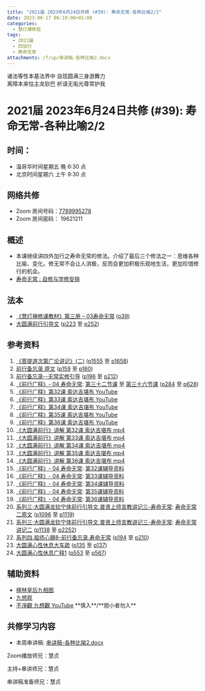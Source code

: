 ```yaml
---
title: "2021届 2023年6月24日共修 (#39): 寿命无常-各种比喻2/2"
date: 2023-06-17 06:19:00+01:00
categories:
  - 慧灯禅修班
tags:
  - 2021届
  - 四加行
  - 寿命无常
attachments: /f/up/串讲稿-各种比喻2.docx
---
```

<!--StartFragment-->

诸法等性本基法界中 自现圆满三身游舞力\
离障本来怙主龙钦巴 祈请无垢光尊常护我

# 2021届 2023年6月24日共修 (#39): 寿命无常-各种比喻2/2

<!--EndFragment-->

## 时间：

* 温哥华时间星期五 晚 6:30 点
* 北京时间星期六 上午 9:30 点

## 网络共修

* Zoom 房间号码：[7789995278](https://us02web.zoom.us/j/7789995278?pwd=VjZmbWJFY2k2K0E5RVB2cTNIQmhqUT09)
* Zoom 房间密码： 19621211

## 概述

* 本课继续讲四外加行之寿命无常的修法。介绍了最后三个修法之一：思维各种比喻、变化。修无常不会让人消极，反而会更加积极乐观地生活，更加珍惜修行的机会。
* [寿命无常 : 自修与学修安排](https://fohuifayu.com/index.php/huideng-jiangtang/chanxiuke/zen-03/8653-zen03-smwc?title=)

## 法本

* [《慧灯禅修课教材》第三册 – 03寿命无常](https://huidengchanxiu.net/books/b3/3-03) ([p39](https://huidengchanxiu.net/books/b3/3-03/#p39))
* [大圆满前行引导文](https://huidengchanxiu.net/books/dymqx) ([p223](https://huidengchanxiu.net/books/dymqx#p223) 至 [p252](https://huidengchanxiu.net/books/dymqx#p252))

## 参考资料

1. [《菩提道次第广论讲记》(二)](https://huidengchanxiu.net/refs/ptdcdgl/2) ([p1555](https://huidengchanxiu.net/refs/ptdcdgl/2/#p1555) 至 [p1658](https://huidengchanxiu.net/refs/ptdcdgl/2#p1658))
2. [前行备忘录 原文](https://huidengchanxiu.net/refs/qxbwl/) ([p159](https://huidengchanxiu.net/refs/qxbwl/#p159) 至 [p160](https://huidengchanxiu.net/refs/qxbwl/#p160))
3. [前行备忘录--无常实修引导](https://huidengchanxiu.net/refs/qxbwl/qxxl4-02wc)  ([p196](https://huidengchanxiu.net/refs/qxbwl/qxxl4-02wc#p196) 至 [p212](https://huidengchanxiu.net/refs/qxbwl/qxxl4-02wc#p212))
4. [《前行广释》- 04 寿命无常](https://huidengchanxiu.net/refs/qxgs/qxgs-04wc): [第三十二节课](https://huidengchanxiu.net/refs/qxgs/qxgs-04wc/#%E7%AC%AC%E4%B8%89%E5%8D%81%E4%BA%8C%E8%8A%82%E8%AF%BE) 至 [第三十六节课](https://huidengchanxiu.net/refs/qxgs/qxgs-04wc/#%E7%AC%AC%E4%B8%89%E5%8D%81%E5%85%AD%E8%8A%82%E8%AF%BE) ([p284](https://huidengchanxiu.net/refs/qxgs/qxgs-04wc#p284) 至 [p628](https://huidengchanxiu.net/refs/qxgs/qxgs-04wc/#p628))
5. [《前行广释》第32课 索达吉堪布 YouTube](https://www.youtube.com/watch?v=0N0tVlbxjjs&list=PLAnEIprIVklfWTKX6X1gI9eR_phiB8B4b&index=34)
6. [《前行广释》第33课 索达吉堪布 YouTube](https://www.youtube.com/watch?v=atg8VlhjTCA&list=PLHUvfASP8Aiy5nWhT5AqWKEvIsYJpDC1h&index=5)
7. [《前行广释》第34课 索达吉堪布 YouTube](https://www.youtube.com/watch?v=J54sDw7M9ls&list=PLAnEIprIVklfWTKX6X1gI9eR_phiB8B4b&index=35)
8. [《前行广释》第35课 索达吉堪布 YouTube](https://www.youtube.com/watch?v=3jPfZdjYeIg&list=PLAnEIprIVklfWTKX6X1gI9eR_phiB8B4b&index=36)
9. [《前行广释》第36课 索达吉堪布 YouTube](https://www.youtube.com/watch?v=zmA4mFkskdo&list=PLAnEIprIVklfWTKX6X1gI9eR_phiB8B4b&index=37)
10. [《大圆满前行》讲解 第32课 索达吉堪布 mp4](http://huidengchanxiu.net/jmy/007-%E5%A4%A7%E5%9C%86%E6%BB%A1%E5%89%8D%E8%A1%8C%E5%B9%BF%E9%87%8A/007-%E5%89%8D%E8%A1%8C%E5%B9%BF%E9%87%8A%E8%A7%86%E9%A2%91/%e3%80%8a%e5%a4%a7%e5%9c%86%e6%bb%a1%e5%89%8d%e8%a1%8c%e3%80%8b%e8%ae%b2%e8%a7%a3%e7%ac%ac32%e8%af%be.mp4)
11. [《大圆满前行》讲解 第33课 索达吉堪布 mp4](http://huidengchanxiu.net/jmy/007-%E5%A4%A7%E5%9C%86%E6%BB%A1%E5%89%8D%E8%A1%8C%E5%B9%BF%E9%87%8A/007-%E5%89%8D%E8%A1%8C%E5%B9%BF%E9%87%8A%E8%A7%86%E9%A2%91/%e3%80%8a%e5%a4%a7%e5%9c%86%e6%bb%a1%e5%89%8d%e8%a1%8c%e3%80%8b%e8%ae%b2%e8%a7%a3%e7%ac%ac33%e8%af%be.mp4)
12. [《大圆满前行》讲解 第34课 索达吉堪布 mp4](http://huidengchanxiu.net/jmy/007-%E5%A4%A7%E5%9C%86%E6%BB%A1%E5%89%8D%E8%A1%8C%E5%B9%BF%E9%87%8A/007-%E5%89%8D%E8%A1%8C%E5%B9%BF%E9%87%8A%E8%A7%86%E9%A2%91/%e3%80%8a%e5%a4%a7%e5%9c%86%e6%bb%a1%e5%89%8d%e8%a1%8c%e3%80%8b%e8%ae%b2%e8%a7%a3%e7%ac%ac34%e8%af%be.mp4)
13. [《大圆满前行》讲解 第35课 索达吉堪布 mp4](http://huidengchanxiu.net/jmy/007-%E5%A4%A7%E5%9C%86%E6%BB%A1%E5%89%8D%E8%A1%8C%E5%B9%BF%E9%87%8A/007-%E5%89%8D%E8%A1%8C%E5%B9%BF%E9%87%8A%E8%A7%86%E9%A2%91/%e3%80%8a%e5%a4%a7%e5%9c%86%e6%bb%a1%e5%89%8d%e8%a1%8c%e3%80%8b%e8%ae%b2%e8%a7%a3%e7%ac%ac35%e8%af%be.mp4)
14. [《大圆满前行》讲解 第36课 索达吉堪布 mp4](http://huidengchanxiu.net/jmy/007-%E5%A4%A7%E5%9C%86%E6%BB%A1%E5%89%8D%E8%A1%8C%E5%B9%BF%E9%87%8A/007-%E5%89%8D%E8%A1%8C%E5%B9%BF%E9%87%8A%E8%A7%86%E9%A2%91/%e3%80%8a%e5%a4%a7%e5%9c%86%e6%bb%a1%e5%89%8d%e8%a1%8c%e3%80%8b%e8%ae%b2%e8%a7%a3%e7%ac%ac36%e8%af%be.mp4)
15. [《前行广释》- 04 寿命无常](https://huidengchanxiu.net/refs/qxgs/fudao/qxgsfd-04wc): [第32课辅导资料](https://huidengchanxiu.net/refs/qxgs/fudao/qxgsfd-04wc/#%E5%89%8D%E8%A1%8C%E5%B9%BF%E9%87%8A%E7%AC%AC32%E8%AF%BE%E8%BE%85%E5%AF%BC%E8%B5%84%E6%96%99)
16. [《前行广释》- 04 寿命无常](https://huidengchanxiu.net/refs/qxgs/fudao/qxgsfd-04wc): [第33课辅导资料](https://huidengchanxiu.net/refs/qxgs/fudao/qxgsfd-04wc/#%E5%89%8D%E8%A1%8C%E5%B9%BF%E9%87%8A%E7%AC%AC33%E8%AF%BE%E8%BE%85%E5%AF%BC%E8%B5%84%E6%96%99)
17. [《前行广释》- 04 寿命无常](https://huidengchanxiu.net/refs/qxgs/fudao/qxgsfd-04wc): [第34课辅导资料](https://huidengchanxiu.net/refs/qxgs/fudao/qxgsfd-04wc/#%E5%89%8D%E8%A1%8C%E5%B9%BF%E9%87%8A%E7%AC%AC34%E8%AF%BE%E8%BE%85%E5%AF%BC%E8%B5%84%E6%96%99)
18. [《前行广释》- 04 寿命无常](https://huidengchanxiu.net/refs/qxgs/fudao/qxgsfd-04wc): [第35课辅导资料](https://huidengchanxiu.net/refs/qxgs/fudao/qxgsfd-04wc/#%E5%89%8D%E8%A1%8C%E5%B9%BF%E9%87%8A%E7%AC%AC35%E8%AF%BE%E8%BE%85%E5%AF%BC%E8%B5%84%E6%96%99)
19. [《前行广释》- 04 寿命无常](https://huidengchanxiu.net/refs/qxgs/fudao/qxgsfd-04wc): [第36课辅导资料](https://huidengchanxiu.net/refs/qxgs/fudao/qxgsfd-04wc/#%E5%89%8D%E8%A1%8C%E5%B9%BF%E9%87%8A%E7%AC%AC36%E8%AF%BE%E8%BE%85%E5%AF%BC%E8%B5%84%E6%96%99)
20. [系列三·大圆满龙钦宁体前行引导文.普贤上师言教讲记三-寿命无常](https://huidengchanxiu.net/refs/xmfw/s3-ydw3-smwc): [寿命无常二原文](https://huidengchanxiu.net/refs/xmfw/s3-ydw3-smwc/#%E5%AF%BF%E5%91%BD%E6%97%A0%E5%B8%B8%E4%BA%8C%E5%8E%9F%E6%96%87) ([p1096](https://huidengchanxiu.net/refs/xmfw/s3-ydw3-smwc/#p1096) 至 [p1119](https://huidengchanxiu.net/refs/xmfw/s3-ydw3-smwc/#p1119))
21. [系列三·大圆满龙钦宁体前行引导文.普贤上师言教讲记三-寿命无常](https://huidengchanxiu.net/refs/xmfw/s3-ydw3-smwc): [寿命无常讲记二](https://huidengchanxiu.net/refs/xmfw/s3-ydw3-smwc/#%E5%AF%BF%E5%91%BD%E6%97%A0%E5%B8%B8%E8%AE%B2%E8%AE%B0-%E4%BA%8C) ([p1138](https://huidengchanxiu.net/refs/xmfw/s3-ydw3-smwc/#p1138) 至 [p2252](https://huidengchanxiu.net/refs/xmfw/s3-ydw3-smwc/#p2252))
22. [系列四.祖师心髓8-前行备忘录.寿命无常](https://huidengchanxiu.net/refs/xmfw/s4-zsxs8-qxbwl-smwc) ([p194](https://huidengchanxiu.net/refs/xmfw/s4-zsxs8-qxbwl-smwc#p194) 至 [p210](https://huidengchanxiu.net/refs/xmfw/s4-zsxs8-qxbwl-smwc#p210))
23. [大圆满心性休息大车疏](https://huidengchanxiu.net/refs/dymxxxx/dymxxxx-dcs) ([p135](https://huidengchanxiu.net/refs/dymxxxx/dymxxxx-dcs#p135) 至 [p137](https://huidengchanxiu.net/refs/dymxxxx/dymxxxx-dcs/#p137))
24. [大圆满心性休息广释1](https://huidengchanxiu.net/refs/dymxxxx/dymxxxx-gs1) ([p553](https://huidengchanxiu.net/refs/dymxxxx/dymxxxx-gs1#p553) 至 [p567](https://huidengchanxiu.net/refs/dymxxxx/dymxxxx-gs1/#p567))

## 辅助资料

* [檀林皇后九相图](https://www.sohu.com/a/165788255_542048)
* [九想观](http://fodizi.net/qt/dazhaofashi/17939.html)
* [不淨觀 九想觀  YouTube](https://www.youtube.com/watch?v=l2qJUu9_J8A) \*\*慎入\*\*/\*\*胆小者勿入\*\*



## **共修学习内容**

* 本周串讲稿: [串讲稿-各种比喻2.docx](/f/up/串讲稿-各种比喻2.docx)



Zoom播放师兄：慧贞

主持+串讲师兄：慧贞

串讲稿准备师兄：慧贞

<!--EndFragment-->
